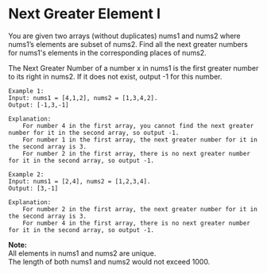 # Next Greater Element I    

You are given two arrays (without duplicates) nums1 and nums2 where nums1’s elements are subset of nums2. Find all the next greater numbers for nums1's elements in the corresponding places of nums2.  

The Next Greater Number of a number x in nums1 is the first greater number to its right in nums2. If it does not exist, output -1 for this number.  

```
Example 1:  
Input: nums1 = [4,1,2], nums2 = [1,3,4,2].  
Output: [-1,3,-1]  

Explanation:  
    For number 4 in the first array, you cannot find the next greater number for it in the second array, so output -1.  
    For number 1 in the first array, the next greater number for it in the second array is 3.  
    For number 2 in the first array, there is no next greater number for it in the second array, so output -1.
```
```
Example 2:  
Input: nums1 = [2,4], nums2 = [1,2,3,4].  
Output: [3,-1]  

Explanation:  
    For number 2 in the first array, the next greater number for it in the second array is 3.  
    For number 4 in the first array, there is no next greater number for it in the second array, so output -1.  
```
**Note:**  
All elements in nums1 and nums2 are unique.  
The length of both nums1 and nums2 would not exceed 1000.  
